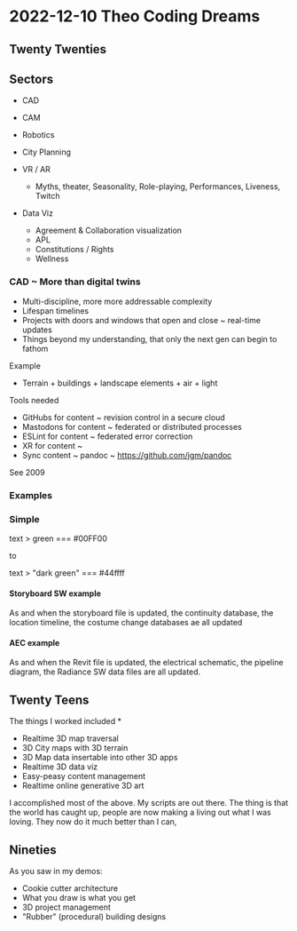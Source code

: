 # 2022-12-10 Theo Coding Dreams

## Twenty Twenties

## Sectors

* CAD
* CAM
* Robotics
* City Planning
* VR / AR

  * Myths, theater, Seasonality, Role-playing, Performances, Liveness, Twitch
* Data Viz

  * Agreement & Collaboration visualization
  * APL
  * Constitutions / Rights
  * Wellness

### CAD  ~ More than digital twins

* Multi-discipline, more more addressable complexity
* Lifespan timelines
* Projects with doors and windows that open and close ~ real-time updates
* Things beyond my understanding, that only the next gen can begin to fathom

Example

* Terrain + buildings + landscape elements + air + light

Tools needed

* GitHubs for content ~ revision control in a secure cloud
* Mastodons for content ~ federated or distributed processes
* ESLint for content ~ federated error correction
* XR for content ~
* Sync content ~ pandoc ~ https://github.com/jgm/pandoc

See 2009

### Examples

### Simple

text > green === #00FF00

to

text > "dark green" === #44ffff

#### Storyboard SW example

As and when the storyboard file is updated, the continuity database, the location timeline, the costume change databases ae all updated

#### AEC example

As and when the Revit file is updated, the electrical schematic, the pipeline diagram, the Radiance SW data files are all updated.

## Twenty Teens

The things I worked included
*

* Realtime 3D map traversal
* 3D City maps with 3D terrain
* 3D Map data insertable into other 3D apps
* Realtime 3D data viz
* Easy-peasy content management
* Realtime online generative 3D art

I accomplished most of the above. My scripts are out there. The thing is that the world has caught up, people are now making a living out what I was loving. They now do it much better than I can,

## Nineties

As you saw in my demos:

* Cookie cutter architecture
* What you draw is what you get
* 3D project management
* "Rubber" (procedural) building designs
